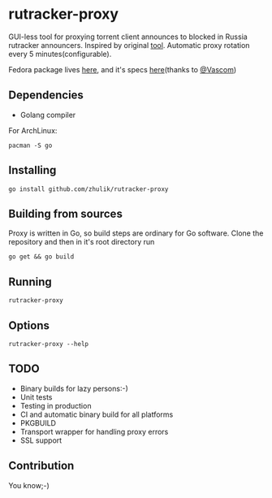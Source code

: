 # rutracker-proxy
GUI-less tool for proxying torrent client announces to blocked in Russia rutracker announcers.
Inspired by original [tool](https://github.com/RutrackerOrg/rutracker-proxy). Automatic proxy
rotation every 5 minutes(configurable).

Fedora package lives [here](http://koji.russianfedora.pro/koji/packageinfo?packageID=140), and it's specs
[here](https://github.com/RussianFedora/rutracker-proxy)(thanks to [@Vascom](https://github.com/vascom))

## Dependencies
* Golang compiler

For ArchLinux:

`pacman -S go`

## Installing
`go install github.com/zhulik/rutracker-proxy`

## Building from sources
Proxy is written in Go, so build steps are ordinary for Go software. Clone the repository and
then in it's root directory run

`go get && go build`

## Running

`rutracker-proxy`

## Options

`rutracker-proxy --help`

## TODO
* Binary builds for lazy persons:-)
* Unit tests
* Testing in production
* CI and automatic binary build for all platforms
* PKGBUILD
* Transport wrapper for handling proxy errors
* SSL support

## Contribution
You know;-)